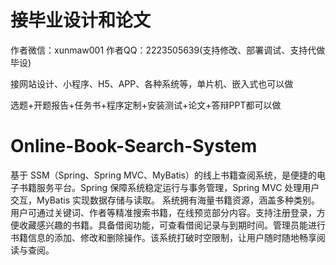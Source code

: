# 接毕业设计和论文
作者微信：xunmaw001  作者QQ：2223505639(支持修改、部署调试、支持代做毕设)

接网站设计、小程序、H5、APP、各种系统等，单片机、嵌入式也可以做

选题+开题报告+任务书+程序定制+安装测试+论文+答辩PPT都可以做
# Online-Book-Search-System
基于 SSM（Spring、Spring MVC、MyBatis）的线上书籍查阅系统，是便捷的电子书籍服务平台。Spring 保障系统稳定运行与事务管理，Spring MVC 处理用户交互，MyBatis 实现数据存储与读取。  系统拥有海量书籍资源，涵盖多种类别。用户可通过关键词、作者等精准搜索书籍，在线预览部分内容。支持注册登录，方便收藏感兴趣的书籍。具备借阅功能，可查看借阅记录与到期时间。管理员能进行书籍信息的添加、修改和删除操作。该系统打破时空限制，让用户随时随地畅享阅读与查阅。 
